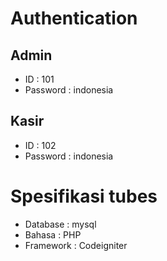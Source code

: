 # Authentication
## Admin
- ID : 101
- Password : indonesia
## Kasir
- ID : 102
- Password : indonesia

# Spesifikasi tubes
- Database  : mysql
- Bahasa    : PHP
- Framework : Codeigniter
